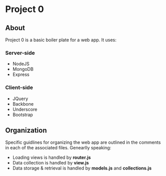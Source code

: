 Project 0
=========

About
-----
Project 0 is a basic boiler plate for a web app.  It uses:

### Server-side
- NodeJS
- MongoDB
- Express

### Client-side
- JQuery
- Backbone
- Underscore
- Bootstrap

Organization
------------
Specific guidlines for organizing the web app are outlined in the comments in each of the associated files.
Genearlly speaking:
- Loading views is handled by **router.js**
- Data collection is handled by **view.js**
- Data storage & retrieval is handled by **models.js** and **collections.js**

